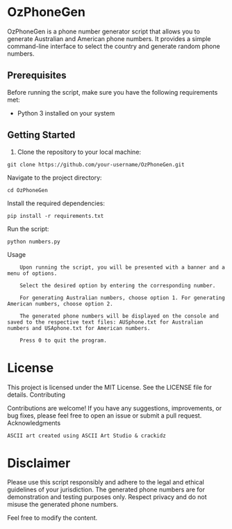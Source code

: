
# OzPhoneGen

OzPhoneGen is a phone number generator script that allows you to generate Australian and American phone numbers. It provides a simple command-line interface to select the country and generate random phone numbers.

## Prerequisites

Before running the script, make sure you have the following requirements met:

- Python 3 installed on your system

## Getting Started

1. Clone the repository to your local machine:

```shell
git clone https://github.com/your-username/OzPhoneGen.git
```

Navigate to the project directory:

```
cd OzPhoneGen
```

Install the required dependencies:

```
pip install -r requirements.txt
```
Run the script:

```
python numbers.py
```
Usage
```
    Upon running the script, you will be presented with a banner and a menu of options.

    Select the desired option by entering the corresponding number.

    For generating Australian numbers, choose option 1. For generating American numbers, choose option 2.

    The generated phone numbers will be displayed on the console and saved to the respective text files: AUSphone.txt for Australian numbers and USAphone.txt for American numbers.

    Press 0 to quit the program.
```
# License

This project is licensed under the MIT License. See the LICENSE file for details.
Contributing

Contributions are welcome! If you have any suggestions, improvements, or bug fixes, please feel free to open an issue or submit a pull request.
Acknowledgments

    ASCII art created using ASCII Art Studio & crackidz

# Disclaimer

Please use this script responsibly and adhere to the legal and ethical guidelines of your jurisdiction. The generated phone numbers are for demonstration and testing purposes only. Respect privacy and do not misuse the generated phone numbers.


Feel free to modify the content.
